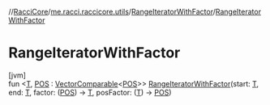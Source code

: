 //[RacciCore](../../../index.md)/[me.racci.raccicore.utils](../index.md)/[RangeIteratorWithFactor](index.md)/[RangeIteratorWithFactor](-range-iterator-with-factor.md)

# RangeIteratorWithFactor

[jvm]\
fun &lt;[T](index.md), [POS](index.md) : [VectorComparable](../-vector-comparable/index.md)&lt;[POS](index.md)&gt;&gt; [RangeIteratorWithFactor](-range-iterator-with-factor.md)(start: [T](index.md), end: [T](index.md), factor: ([POS](index.md)) -&gt; [T](index.md), posFactor: ([T](index.md)) -&gt; [POS](index.md))
